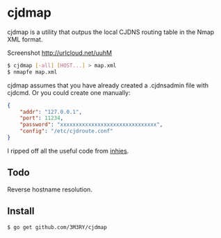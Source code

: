 cjdmap
======
cjdmap is a utility that outpus the local CJDNS routing table in the 
Nmap XML format.

Screenshot http://urlcloud.net/uuhM

```Bash
$ cjdmap [-all] [HOST...] > map.xml
$ nmapfe map.xml
```

cjdmap assumes that you have already created a .cjdnsadmin file with 
cjdcmd. Or you could create one manually:
```JSON
{
    "addr": "127.0.0.1",
    "port": 11234,
    "password": "xxxxxxxxxxxxxxxxxxxxxxxxxxxxxxx",
    "config": "/etc/cjdroute.conf"
}
```

I ripped off all the useful code from [inhies](https://github.com/inhies).

Todo
----
Reverse hostname resolution.

Install
-------
`$ go get github.com/3M3RY/cjdmap`
